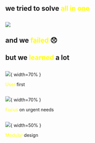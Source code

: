 
#

## we tried to solve <span style="color:yellow">all in one</span>

<!-- 
so a small team of people with strong network background seated together to propose a better approach...
 -->

##

![](https://docs.google.com/drawings/d/e/2PACX-1vQc-NEus2L7gFkKqEugb6pWPY4xoFt7WVK-2Q2yiC9ngIYSCkB5rqGcWSZEyIQ7ZqD-VkL9NJpJ_FBr/pub?w=1257&h=630)

<!-- And we came up with a super cool network design where each service runs a VPN service (in some platforms even as a SaaS) which connects it to a central routing engine using BGP to propagate routing information so we can get:
Only one set of connections to connect to everywhere
Dynamic control of reachability with route propagation
We tested with several virtual solutions on IaaS: VyOS, Arista EOS, Cisco 1000v, but the same could be achieve on-premises
We tested several architectures, such as DMVPN to optimize service to service direct connections 
We designed automated network operation running Ansible/Napalm and using a feedback loop using opensource such as PMACCT

so we went to the meeting with upper management...
-->

##  and we <span style="color:yellow">failed</span> 😞

<!-- 
the approach was not what they expected because we were not solving their most urgent issues
 -->

## but we <span style="color:yellow">learned</span> a lot

##

![](https://cdn.pixabay.com/photo/2017/05/15/06/08/feedback-2313803_1280.jpg){ width=70% }

<footer>
<span style="color:yellow">User</span> first
</footer>

<!-- 
please, listen carefully to your users! they are the ones who will give value to your services and do it often! a short feedback loop will avoid wasting time. Fast failure!
 -->

##

![](https://cdn.pixabay.com/photo/2014/08/01/00/04/focus-407244_960_720.jpg){ width=70% }

<footer>
<span style="color:yellow">Focus</span> on urgent needs
</footer>

<!-- 
From all the user's requirements, understand the ones that are more important and easy to achieve to start deliverying value as soon as possible.
 -->

##

![](https://upload.wikimedia.org/wikipedia/commons/thumb/8/81/Wiki_puzzle_piece_blank.svg/2000px-Wiki_puzzle_piece_blank.svg.png){ width=50% }

<footer>
<span style="color:yellow">Modular</span> design
</footer>

<!-- 
Be ready to accommodate user changes, there will be, so don't fear them, leverage on them to build better services
-->
